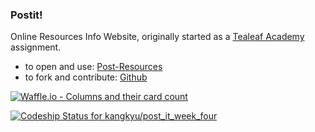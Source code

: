 ### Postit!

Online Resources Info Website, originally started as a [Tealeaf Academy](http://www.gotealeaf.com/) assignment.

+ to open and use: [Post-Resources](http://post-resources.herokuapp.com/)
+ to fork and contribute: [Github](https://github.com/kangkyu/post-resources)

[![Waffle.io - Columns and their card count](https://badge.waffle.io/kangkyu/post-resources.svg?columns=all)](https://waffle.io/kangkyu/post-resources)

[![Codeship Status for kangkyu/post_it_week_four](https://codeship.com/projects/fa4e3cd0-f3b0-0132-bc5d-2a87b13299a7/status?branch=master)](https://codeship.com/projects/85469)
